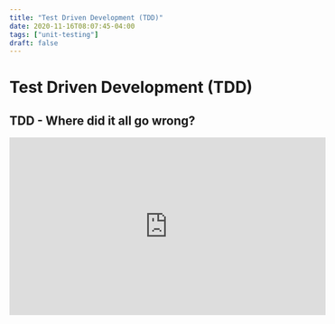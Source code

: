 ```yaml
---
title: "Test Driven Development (TDD)"
date: 2020-11-16T08:07:45-04:00
tags: ["unit-testing"]
draft: false
---
```


# Test Driven Development (TDD)

## TDD - Where did it all go wrong?

<iframe width="560" height="315" src="https://www.youtube.com/embed/EZ05e7EMOLM" frameborder="0" allow="accelerometer; autoplay; clipboard-write; encrypted-media; gyroscope; picture-in-picture" allowfullscreen></iframe>
